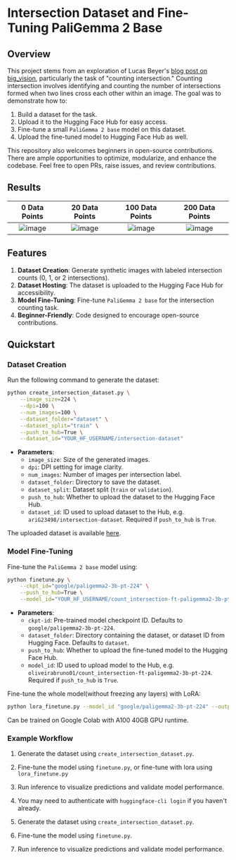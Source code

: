 # Intersection Dataset and Fine-Tuning PaliGemma 2 Base

## Overview
This project stems from an exploration of Lucas Beyer's [blog post on big_vision](https://lucasb.eyer.be/articles/bv_tuto.html), particularly the task of "counting intersection." Counting intersection involves identifying and counting the number of intersections formed when two lines cross each other within an image. The goal was to demonstrate how to:

1. Build a dataset for the task.
2. Upload it to the Hugging Face Hub for easy access.
3. Fine-tune a small `PaliGemma 2 base` model on this dataset.
4. Upload the fine-tuned model to Hugging Face Hub as well.

This repository also welcomes beginners in open-source contributions. There are ample opportunities to optimize, modularize, and enhance the codebase. Feel free to open PRs, raise issues, and review contributions.

## Results

| 0 Data Points | 20 Data Points | 100 Data Points | 200 Data Points |
|:--:|:--:|:--:|:--:|
|![image](https://github.com/user-attachments/assets/f62a9f5b-525c-4c07-8ecb-94a4b89d966a)|![image](https://github.com/user-attachments/assets/78f96d7b-ec1b-4a1e-92ba-dc42d7364dc0)|![image](https://github.com/user-attachments/assets/62e848b1-72e5-42a8-a080-1e8c2ec890e3)|![image](https://github.com/user-attachments/assets/18a17526-b405-4c0b-9007-689f0dba8cc5)|

## Features
1. **Dataset Creation**: Generate synthetic images with labeled intersection counts (0, 1, or 2 intersections).
2. **Dataset Hosting**: The dataset is uploaded to the Hugging Face Hub for accessibility.
3. **Model Fine-Tuning**: Fine-tune `PaliGemma 2 base` for the intersection counting task.
4. **Beginner-Friendly**: Code designed to encourage open-source contributions.

## Quickstart

### Dataset Creation
Run the following command to generate the dataset:

```bash
python create_intersection_dataset.py \
    --image_size=224 \
    --dpi=100 \
    --num_images=100 \
    --dataset_folder="dataset" \
    --dataset_split="train" \
    --push_to_hub=True \
    --dataset_id="YOUR_HF_USERNAME/intersection-dataset"
```

- **Parameters**:
  - `image_size`: Size of the generated images.
  - `dpi`: DPI setting for image clarity.
  - `num_images`: Number of images per intersection label.
  - `dataset_folder`: Directory to save the dataset.
  - `dataset_split`: Dataset split (`train` or `validation`).
  - `push_to_hub`: Whether to upload the dataset to the Hugging Face Hub.
  - `dataset_id`: ID used to upload dataset to the Hub, e.g. `ariG23498/intersection-dataset`. Required if `push_to_hub` is `True`.

The uploaded dataset is available [here](https://huggingface.co/datasets/ariG23498/intersection-dataset).

### Model Fine-Tuning

Fine-tune the `PaliGemma 2 base` model using:

```bash
python finetune.py \
    --ckpt_id="google/paligemma2-3b-pt-224" \
    --push_to_hub=True \
    --model_id="YOUR_HF_USERNAME/count_intersection-ft-paligemma2-3b-pt-224"
```

- **Parameters**:
  - `ckpt-id`: Pre-trained model checkpoint ID. Defaults to `google/paligemma2-3b-pt-224`.
  - `dataset_folder`: Directory containing the dataset, or dataset ID from Hugging Face. Defaults to `dataset`. 
  - `push_to_hub`: Whether to upload the fine-tuned model to the Hugging Face Hub.
  - `model_id`: ID used to upload model to the Hub, e.g. `oliveirabruno01/count_intersection-ft-paligemma2-3b-pt-224`. Required if `push_to_hub` is `True`.

Fine-tune the whole model(without freezing any layers) with LoRA:
```bash
python lora_finetune.py --model_id "google/paligemma2-3b-pt-224" --output_dir "your/output/directory"
```
Can be trained on Google Colab with A100 40GB GPU runtime.

### Example Workflow

1. Generate the dataset using `create_intersection_dataset.py`.
2. Fine-tune the model using `finetune.py`, or fine-tune with lora using `lora_finetune.py` 
3. Run inference to visualize predictions and validate model performance.

1. You may need to authenticate with `huggingface-cli login` if you haven't already. 
2. Generate the dataset using `create_intersection_dataset.py`.
3. Fine-tune the model using `finetune.py`.
4. Run inference to visualize predictions and validate model performance.

